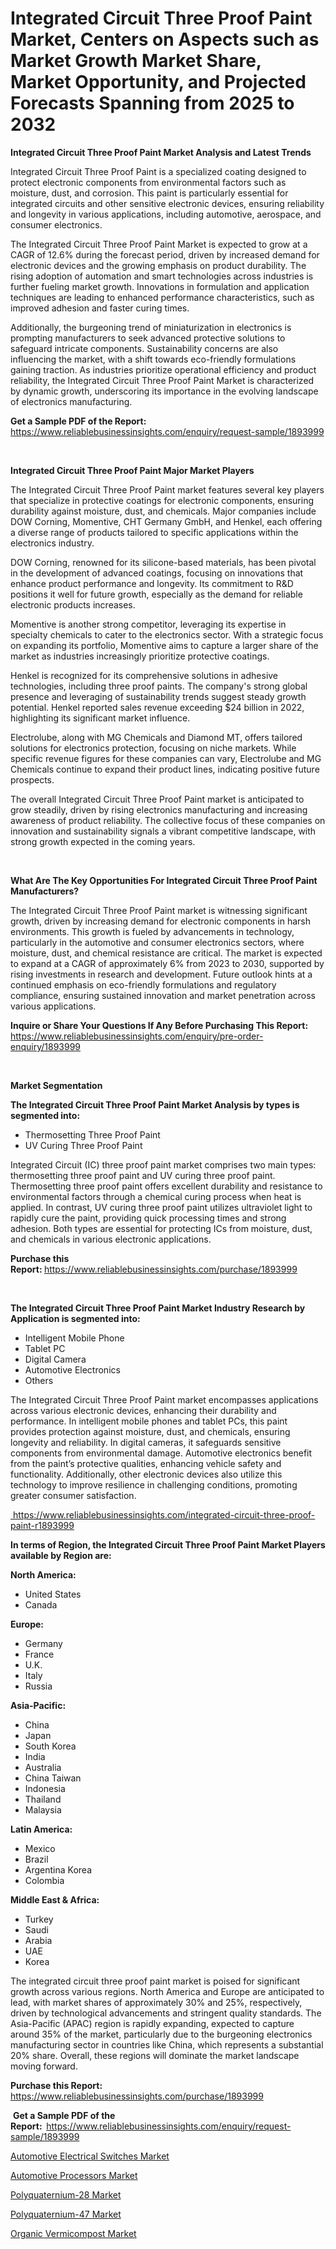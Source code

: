 <p><h1>Integrated Circuit Three Proof Paint Market, Centers on Aspects such as Market Growth Market Share, Market Opportunity, and Projected Forecasts Spanning from 2025 to 2032</h1></p><p><strong>Integrated Circuit Three Proof Paint Market Analysis and Latest Trends</strong></p>
<p><p>Integrated Circuit Three Proof Paint is a specialized coating designed to protect electronic components from environmental factors such as moisture, dust, and corrosion. This paint is particularly essential for integrated circuits and other sensitive electronic devices, ensuring reliability and longevity in various applications, including automotive, aerospace, and consumer electronics.</p><p>The Integrated Circuit Three Proof Paint Market is expected to grow at a CAGR of 12.6% during the forecast period, driven by increased demand for electronic devices and the growing emphasis on product durability. The rising adoption of automation and smart technologies across industries is further fueling market growth. Innovations in formulation and application techniques are leading to enhanced performance characteristics, such as improved adhesion and faster curing times.</p><p>Additionally, the burgeoning trend of miniaturization in electronics is prompting manufacturers to seek advanced protective solutions to safeguard intricate components. Sustainability concerns are also influencing the market, with a shift towards eco-friendly formulations gaining traction. As industries prioritize operational efficiency and product reliability, the Integrated Circuit Three Proof Paint Market is characterized by dynamic growth, underscoring its importance in the evolving landscape of electronics manufacturing.</p></p>
<p><strong>Get a Sample PDF of the Report:&nbsp;</strong> <a href="https://www.reliablebusinessinsights.com/enquiry/request-sample/1893999?utm_campaign=1113&utm_medium=2&utm_source=Github&utm_content=ia&utm_term=04022025&utm_id=integrated-circuit-three-proof-paint">https://www.reliablebusinessinsights.com/enquiry/request-sample/1893999</a></p>
<p>&nbsp;</p>
<p><strong>Integrated Circuit Three Proof Paint Major Market Players</strong></p>
<p><p>The Integrated Circuit Three Proof Paint market features several key players that specialize in protective coatings for electronic components, ensuring durability against moisture, dust, and chemicals. Major companies include DOW Corning, Momentive, CHT Germany GmbH, and Henkel, each offering a diverse range of products tailored to specific applications within the electronics industry.</p><p>DOW Corning, renowned for its silicone-based materials, has been pivotal in the development of advanced coatings, focusing on innovations that enhance product performance and longevity. Its commitment to R&D positions it well for future growth, especially as the demand for reliable electronic products increases.</p><p>Momentive is another strong competitor, leveraging its expertise in specialty chemicals to cater to the electronics sector. With a strategic focus on expanding its portfolio, Momentive aims to capture a larger share of the market as industries increasingly prioritize protective coatings.</p><p>Henkel is recognized for its comprehensive solutions in adhesive technologies, including three proof paints. The company's strong global presence and leveraging of sustainability trends suggest steady growth potential. Henkel reported sales revenue exceeding $24 billion in 2022, highlighting its significant market influence.</p><p>Electrolube, along with MG Chemicals and Diamond MT, offers tailored solutions for electronics protection, focusing on niche markets. While specific revenue figures for these companies can vary, Electrolube and MG Chemicals continue to expand their product lines, indicating positive future prospects.</p><p>The overall Integrated Circuit Three Proof Paint market is anticipated to grow steadily, driven by rising electronics manufacturing and increasing awareness of product reliability. The collective focus of these companies on innovation and sustainability signals a vibrant competitive landscape, with strong growth expected in the coming years.</p></p>
<p>&nbsp;</p>
<p><strong>What Are The Key Opportunities For Integrated Circuit Three Proof Paint Manufacturers?</strong></p>
<p><p>The Integrated Circuit Three Proof Paint market is witnessing significant growth, driven by increasing demand for electronic components in harsh environments. This growth is fueled by advancements in technology, particularly in the automotive and consumer electronics sectors, where moisture, dust, and chemical resistance are critical. The market is expected to expand at a CAGR of approximately 6% from 2023 to 2030, supported by rising investments in research and development. Future outlook hints at a continued emphasis on eco-friendly formulations and regulatory compliance, ensuring sustained innovation and market penetration across various applications.</p></p>
<p><strong>Inquire or Share Your Questions If Any Before Purchasing This Report:</strong> <a href="https://www.reliablebusinessinsights.com/enquiry/pre-order-enquiry/1893999?utm_campaign=1113&utm_medium=2&utm_source=Github&utm_content=ia&utm_term=04022025&utm_id=integrated-circuit-three-proof-paint">https://www.reliablebusinessinsights.com/enquiry/pre-order-enquiry/1893999</a></p>
<p>&nbsp;</p>
<p><strong>Market Segmentation</strong></p>
<p><strong>The Integrated Circuit Three Proof Paint Market Analysis by types is segmented into:</strong></p>
<p><ul><li>Thermosetting Three Proof Paint</li><li>UV Curing Three Proof Paint</li></ul></p>
<p><p>Integrated Circuit (IC) three proof paint market comprises two main types: thermosetting three proof paint and UV curing three proof paint. Thermosetting three proof paint offers excellent durability and resistance to environmental factors through a chemical curing process when heat is applied. In contrast, UV curing three proof paint utilizes ultraviolet light to rapidly cure the paint, providing quick processing times and strong adhesion. Both types are essential for protecting ICs from moisture, dust, and chemicals in various electronic applications.</p></p>
<p><strong>Purchase this Report:&nbsp;</strong><a href="https://www.reliablebusinessinsights.com/purchase/1893999?utm_campaign=1113&utm_medium=2&utm_source=Github&utm_content=ia&utm_term=04022025&utm_id=integrated-circuit-three-proof-paint">https://www.reliablebusinessinsights.com/purchase/1893999</a></p>
<p>&nbsp;</p>
<p><strong>The Integrated Circuit Three Proof Paint Market Industry Research by Application is segmented into:</strong></p>
<p><ul><li>Intelligent Mobile Phone</li><li>Tablet PC</li><li>Digital Camera</li><li>Automotive Electronics</li><li>Others</li></ul></p>
<p><p>The Integrated Circuit Three Proof Paint market encompasses applications across various electronic devices, enhancing their durability and performance. In intelligent mobile phones and tablet PCs, this paint provides protection against moisture, dust, and chemicals, ensuring longevity and reliability. In digital cameras, it safeguards sensitive components from environmental damage. Automotive electronics benefit from the paint’s protective qualities, enhancing vehicle safety and functionality. Additionally, other electronic devices also utilize this technology to improve resilience in challenging conditions, promoting greater consumer satisfaction.</p></p>
<p><a href="https://www.reliablebusinessinsights.com/integrated-circuit-three-proof-paint-r1893999?utm_campaign=1113&utm_medium=2&utm_source=Github&utm_content=ia&utm_term=04022025&utm_id=integrated-circuit-three-proof-paint">&nbsp;https://www.reliablebusinessinsights.com/integrated-circuit-three-proof-paint-r1893999</a></p>
<p><strong>In terms of Region, the Integrated Circuit Three Proof Paint Market Players available by Region are:</strong></p>
<p>
    <p> <strong> North America: </strong>
        <ul>
            <li>United States</li>
            <li>Canada</li>
        </ul>
        </p> 
    <p> <strong> Europe: </strong>
        <ul>
            <li>Germany</li>
            <li>France</li>
            <li>U.K.</li>
            <li>Italy</li>
            <li>Russia</li>
        </ul>
        </p> 
    <p> <strong> Asia-Pacific: </strong>
        <ul>
            <li>China</li>
            <li>Japan</li>
            <li>South Korea</li>
            <li>India</li>
            <li>Australia</li>
            <li>China Taiwan</li>
            <li>Indonesia</li>
            <li>Thailand</li>
            <li>Malaysia</li>
        </ul>
        </p> 
    <p> <strong> Latin America: </strong>
        <ul>
            <li>Mexico</li>
            <li>Brazil</li>
            <li>Argentina Korea</li>
            <li>Colombia</li>
        </ul>
        </p> 
    <p> <strong> Middle East & Africa: </strong>
        <ul>
            <li>Turkey</li>
            <li>Saudi</li>
            <li>Arabia</li>
            <li>UAE</li>
            <li>Korea</li>
        </ul>
    </p>
    </p>
<p><p>The integrated circuit three proof paint market is poised for significant growth across various regions. North America and Europe are anticipated to lead, with market shares of approximately 30% and 25%, respectively, driven by technological advancements and stringent quality standards. The Asia-Pacific (APAC) region is rapidly expanding, expected to capture around 35% of the market, particularly due to the burgeoning electronics manufacturing sector in countries like China, which represents a substantial 20% share. Overall, these regions will dominate the market landscape moving forward.</p></p>
<p><strong>Purchase this Report: </strong><a href="https://www.reliablebusinessinsights.com/purchase/1893999?utm_campaign=1113&utm_medium=2&utm_source=Github&utm_content=ia&utm_term=04022025&utm_id=integrated-circuit-three-proof-paint">https://www.reliablebusinessinsights.com/purchase/1893999</a></p>
<p>&nbsp;<strong>Get a Sample PDF of the Report:&nbsp;&nbsp;</strong><a href="https://www.reliablebusinessinsights.com/enquiry/request-sample/1893999?utm_campaign=1113&utm_medium=2&utm_source=Github&utm_content=ia&utm_term=04022025&utm_id=integrated-circuit-three-proof-paint">https://www.reliablebusinessinsights.com/enquiry/request-sample/1893999</a></p>
<p><strong></strong></p>
<p><p><a href="https://www.linkedin.com/pulse/unlocking-potential-automotive-electrical-switches-market-asyae?utm_campaign=1113&utm_medium=2&utm_source=Github&utm_content=ia&utm_term=04022025&utm_id=integrated-circuit-three-proof-paint">Automotive Electrical Switches Market</a></p><p><a href="https://www.linkedin.com/pulse/comprehensive-automotive-processors-market-size-growing-fb23e?utm_campaign=1113&utm_medium=2&utm_source=Github&utm_content=ia&utm_term=04022025&utm_id=integrated-circuit-three-proof-paint">Automotive Processors Market</a></p><p><a href="https://github.com/katonmarti489/Market-Research-Report-List-1/blob/main/polyquaternium-28-market.md?utm_campaign=1113&utm_medium=2&utm_source=Github&utm_content=ia&utm_term=04022025&utm_id=integrated-circuit-three-proof-paint">Polyquaternium-28 Market</a></p><p><a href="https://github.com/mshiradeth/Market-Research-Report-List-1/blob/main/polyquaternium-47-market.md?utm_campaign=1113&utm_medium=2&utm_source=Github&utm_content=ia&utm_term=04022025&utm_id=integrated-circuit-three-proof-paint">Polyquaternium-47 Market</a></p><p><a href="https://www.linkedin.com/pulse/organic-vermicompost-market-trends-growth-drivers-demand-supply-5joof?utm_campaign=1113&utm_medium=2&utm_source=Github&utm_content=ia&utm_term=04022025&utm_id=integrated-circuit-three-proof-paint">Organic Vermicompost Market</a></p></p>
